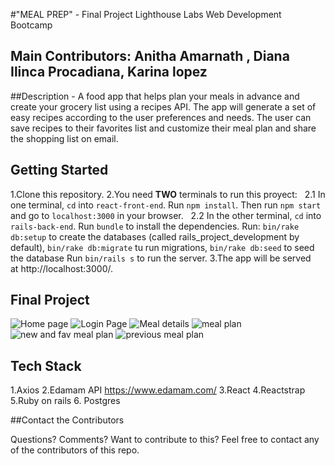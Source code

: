 #"MEAL PREP" - Final Project Lighthouse Labs Web Development Bootcamp

## Main Contributors: Anitha Amarnath , Diana Ilinca Procadiana, Karina lopez

##Description - A food app that helps plan your meals in advance and create your grocery list using a recipes API. The app will generate a set of easy recipes according to the user preferences and needs. The user can save recipes to their favorites list and customize their meal plan and share the shopping list on email.


## Getting Started
1.Clone this repository.
2.You need **TWO** terminals to run this proyect:
  2.1 In one terminal, `cd` into `react-front-end`. Run `npm install`. Then run `npm start` and go to `localhost:3000` in your browser.
  2.2 In the other terminal, `cd` into `rails-back-end`. Run `bundle` to install the dependencies. Run: `bin/rake db:setup` to create the databases (called rails_project_development by default),
`bin/rake db:migrate` tu run migrations,
`bin/rake db:seed` to seed the database
Run `bin/rails s` to run the server.
3.The app will be served at http://localhost:3000/.



## Final Project

![Home page]()
![Login Page]()
![Meal details]()
![meal plan]()
![new and fav meal plan]()
![previous meal plan]()


## Tech Stack

1.Axios
2.Edamam API https://www.edamam.com/
3.React
4.Reactstrap
5.Ruby on rails
6. Postgres


##Contact the Contributors

Questions? Comments? Want to contribute to this? Feel free to contact any of the contributors of this repo.